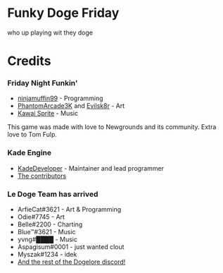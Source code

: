 # Funky Doge Friday

who up playing wit they  doge

# Credits
### Friday Night Funkin'
 - [ninjamuffin99](https://twitter.com/ninja_muffin99) - Programming
 - [PhantomArcade3K](https://twitter.com/phantomarcade3k) and [Evilsk8r](https://twitter.com/evilsk8r) - Art
 - [Kawai Sprite](https://twitter.com/kawaisprite) - Music

This game was made with love to Newgrounds and its community. Extra love to Tom Fulp.
### Kade Engine
 - [KadeDeveloper](https://twitter.com/KadeDeveloper) - Maintainer and lead programmer
 - [The contributors](https://github.com/KadeDev/Kade-Engine/graphs/contributors)

### Le Doge Team has arrived 
 - ArfieCat#3621 - Art & Programming
 - Odie#7745 - Art
 - Belle#2200 - Charting
 - Blue™#3621 - Music
 - yvng#████ - Music
 - Aspagisum#0001 - just wanted clout
 - Myszak#1234 - idek
 - [And the rest of the Dogelore discord!](https://discord.gg/sus)